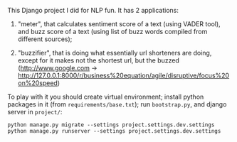 This Django project I did for NLP fun. It has 2 applications:

1. "meter", that calculates sentiment score of a text (using VADER tool), and buzz score of a text (using
list of buzz words compiled from different sources);

2. "buzzifier", that is doing what essentially url shorteners are doing, except for it makes not the shortest
url, but the buzzed (http://www.google.com -> http://127.0.0.1:8000/r/business%20equation/agile/disruptive/focus%20on%20speed)

To play with it you should create virtual environment; install python packages in it (from `requirements/base.txt`);
run `bootstrap.py`, and django server in `project/`:

```
python manage.py migrate --settings project.settings.dev.settings
python manage.py runserver --settings project.settings.dev.settings
```